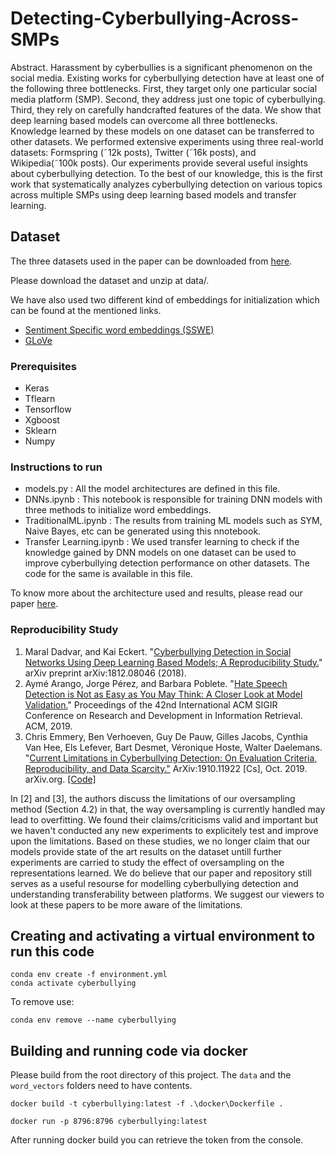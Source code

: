 # Detecting-Cyberbullying-Across-SMPs

Abstract. Harassment by cyberbullies is a significant phenomenon on the social media. Existing works for cyberbullying detection have at least one of the following three bottlenecks. First, they target only one particular social media platform (SMP). Second, they address just one topic of cyberbullying. Third, they rely on carefully handcrafted features of the data. We show that deep learning based models can overcome all three bottlenecks. Knowledge learned by these models on one dataset can be transferred to other datasets. We performed extensive experiments using three real-world datasets: Formspring (˜12k posts), Twitter (˜16k posts), and Wikipedia(˜100k posts). Our experiments provide several useful insights about cyberbullying detection. To the best of our knowledge, this is the first work that systematically analyzes cyberbullying detection on various topics across multiple SMPs using deep learning based models and transfer learning.

## Dataset

The three datasets used in the paper can be downloaded from [here](https://drive.google.com/open?id=11RMLCSIAO3dWk9ejSkVYc5tQwwK5pquG).

Please download the dataset and unzip at data/.

We have also used two different kind of embeddings for initialization which can be found at the mentioned links.

- [Sentiment Specific word embeddings (SSWE)](http://ir.hit.edu.cn/~dytang/paper/sswe/embedding-results.zip)
- [GLoVe](https://nlp.stanford.edu/projects/glove/)


### Prerequisites

- Keras
- Tflearn
- Tensorflow
- Xgboost
- Sklearn
- Numpy

### Instructions to run

 - models.py : All the model architectures are defined in this file.
 - DNNs.ipynb : This notebook is responsible for training DNN models with three methods to initialize word embeddings.
 - TraditionalML.ipynb : The results from training ML models such as SYM, Naive Bayes, etc can be generated using this nnotebook.
 - Transfer Learning.ipynb : We used transfer learning to check if the knowledge gained by DNN models on one dataset can be    used to improve cyberbullying detection performance on other datasets. The code for the same is available in this file.

To know more about the architecture used and results, please read our paper [here](https://arxiv.org/pdf/1801.06482.pdf).


### Reproducibility Study 

1. Maral Dadvar, and Kai Eckert. "[Cyberbullying Detection in Social Networks Using Deep Learning Based Models; A Reproducibility Study.](https://arxiv.org/pdf/1812.08046.pdf)" arXiv preprint arXiv:1812.08046 (2018).
2. Aymé Arango, Jorge Pérez, and Barbara Poblete. "[Hate Speech Detection is Not as Easy as You May Think: A Closer Look at Model Validation.](https://users.dcc.uchile.cl/~jperez/papers/sigir2019.pdf)" Proceedings of the 42nd International ACM SIGIR Conference on Research and Development in Information Retrieval. ACM, 2019. 
3. Chris Emmery, Ben Verhoeven, Guy De Pauw, Gilles Jacobs, Cynthia Van Hee, Els Lefever, Bart Desmet, Véronique Hoste, Walter Daelemans. "[Current Limitations in Cyberbullying Detection: On Evaluation Criteria, Reproducibility, and Data Scarcity."](http://arxiv.org/abs/1910.11922) ArXiv:1910.11922 [Cs], Oct. 2019. arXiv.org. [[Code]](https://github.com/cmry/amica)

In [2] and [3], the authors discuss the limitations of our oversampling method (Section 4.2) in that, the way oversampling is currently handled may lead to overfitting. We found their claims/criticisms valid and important but we haven't conducted any new experiments to explicitely test and improve upon the limitations. Based on these studies, we no longer claim that our models provide state of the art results on the dataset untill further experiments are carried to study the effect of oversampling on the representations learned. We do believe that our paper and repository still serves as a useful resourse for modelling cyberbullying detection and understanding transferability between platforms. We suggest our viewers to look at these papers to be more aware of the limitations. 
 
## Creating and activating a virtual environment to run this code 

```
conda env create -f environment.yml
conda activate cyberbullying
```

To remove use:
```
conda env remove --name cyberbullying
```

## Building and running code via docker

Please build from the root directory of this project.
The `data` and the `word_vectors` folders need to have contents.
```
docker build -t cyberbullying:latest -f .\docker\Dockerfile .
```

```
docker run -p 8796:8796 cyberbullying:latest
```
After running docker build you can retrieve the token from the console.